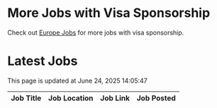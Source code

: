 # More Jobs with Visa Sponsorship

Check out [Europe Jobs](https://github.com/sureshparimi/europejobs#latest-jobs) for more jobs with visa sponsorship.

# Latest Jobs

This page is updated at June 24, 2025 14:05:47

| Job Title | Job Location | Job Link | Job Posted |
| --- | --- | --- | --- |
